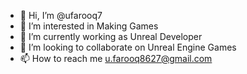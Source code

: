 - 👋 Hi, I’m @ufarooq7
- 👀 I’m interested in Making Games  
- 🌱 I’m currently working as Unreal Developer  
- 💞️ I’m looking to collaborate on Unreal Engine Games
- 📫 How to reach me u.farooq8627@gmail.com

<!---
ufarooq7/ufarooq7 is a ✨ special ✨ repository because its `README.md` (this file) appears on your GitHub profile.
You can click the Preview link to take a look at your changes.
--->
